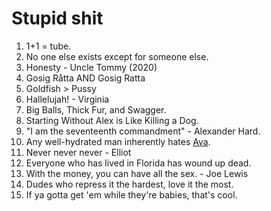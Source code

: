 # Stupid shit
1. 1+1 = tube.
2. No one else exists except for someone else.
3. Honesty - Uncle Tommy (2020)
4. Gosig Råtta AND Gosig Ratta
5. Goldfish > Pussy
6. Hallelujah! - Virginia
7. Big Balls, Thick Fur, and Swagger.
8. Starting Without Alex is Like Killing a Dog.
9. "I am the seventeenth commandment" - Alexander Hard.
10. Any well-hydrated man inherently hates [Ava](https://borderlands.fandom.com/wiki/Ava).
11. Never never never - Elliot
12. Everyone who has lived in Florida has wound up dead.
13. With the money, you can have all the sex. - Joe Lewis  
14. Dudes who repress it the hardest, love it the most.  
15. If ya gotta get 'em while they're babies, that's cool.
